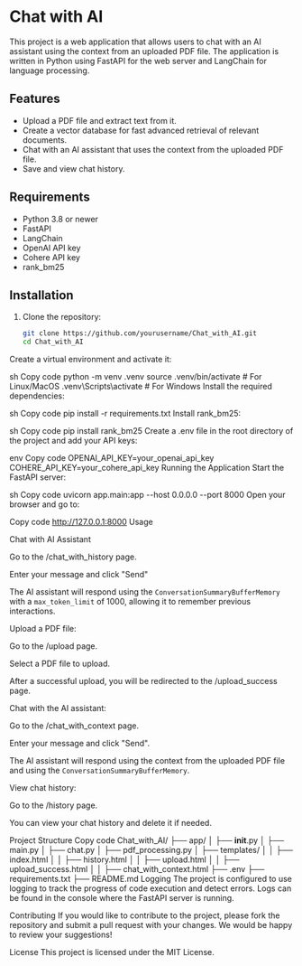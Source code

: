 # Chat with AI

This project is a web application that allows users to chat with an AI assistant using the context from an uploaded PDF file. The application is written in Python using FastAPI for the web server and LangChain for language processing.

## Features

- Upload a PDF file and extract text from it.
- Create a vector database for fast advanced retrieval of relevant documents.
- Chat with an AI assistant that uses the context from the uploaded PDF file.
- Save and view chat history.

## Requirements

- Python 3.8 or newer
- FastAPI
- LangChain
- OpenAI API key
- Cohere API key
- rank_bm25

## Installation

1. Clone the repository:

   ```sh
   git clone https://github.com/yourusername/Chat_with_AI.git
   cd Chat_with_AI
Create a virtual environment and activate it:

sh
Copy code
python -m venv .venv
source .venv/bin/activate  # For Linux/MacOS
.venv\Scripts\activate  # For Windows
Install the required dependencies:

sh
Copy code
pip install -r requirements.txt
Install rank_bm25:

sh
Copy code
pip install rank_bm25
Create a .env file in the root directory of the project and add your API keys:

env
Copy code
OPENAI_API_KEY=your_openai_api_key
COHERE_API_KEY=your_cohere_api_key
Running the Application
Start the FastAPI server:

sh
Copy code
uvicorn app.main:app --host 0.0.0.0 --port 8000
Open your browser and go to:

Copy code
http://127.0.0.1:8000
Usage

Chat with AI Assistant

Go to the /chat_with_history page.

Enter your message and click "Send"

The AI assistant will respond using the `ConversationSummaryBufferMemory` with a `max_token_limit` of 1000, allowing it to remember previous interactions.


Upload a PDF file:

Go to the /upload page.

Select a PDF file to upload.

After a successful upload, you will be redirected to the /upload_success page.

Chat with the AI assistant:

Go to the /chat_with_context page.

Enter your message and click "Send".

The AI assistant will respond using the context from the uploaded PDF file and using the `ConversationSummaryBufferMemory`.

View chat history:

Go to the /history page.

You can view your chat history and delete it if needed.

Project Structure
Copy code
Chat_with_AI/
├── app/
│   ├── __init__.py
│   ├── main.py
│   ├── chat.py
│   ├── pdf_processing.py
│   ├── templates/
│   │   ├── index.html
│   │   ├── history.html
│   │   ├── upload.html
│   │   ├── upload_success.html
│   │   ├── chat_with_context.html
├── .env
├── requirements.txt
├── README.md
Logging
The project is configured to use logging to track the progress of code execution and detect errors. Logs can be found in the console where the FastAPI server is running.

Contributing
If you would like to contribute to the project, please fork the repository and submit a pull request with your changes. We would be happy to review your suggestions!

License
This project is licensed under the MIT License.
